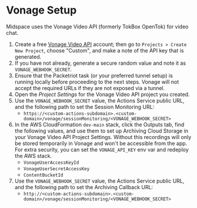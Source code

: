 # Vonage Setup

Midspace uses the Vonage Video API (formerly TokBox OpenTok) for video chat.

1. Create a free
   [Vonage Video API](https://www.vonage.co.uk/communications-apis/video/)
   account; then go to `Projects > Create New Project`, choose "Custom", and
   make a note of the API key that is generated.
1. If you have not already, generate a secure random value and note it as `VONAGE_WEBHOOK_SECRET`.
1. Ensure that the Packetriot task (or your preferred tunnel setup) is running locally before proceeding to the next steps. Vonage will not accept the required URLs if they are not exposed via a tunnel.
1. Open the _Project Settings_ for the Vonage Video API project you created.
1. Use the `VONAGE_WEBHOOK_SECRET` value, the Actions Service public URL, and
   the following path to set the Session Monitoring URL:
   - `https://<custom-actions-subdomain>.<custom-domain>/vonage/sessionMonitoring/<VONAGE_WEBHOOK_SECRET>`
1. In the AWS CloudFormation `dev-main` stack, click the Outputs tab, find the
   following values, and use them to set up Archiving Cloud Storage in your
   Vonage Video API Project Settings. Without this recordings will only be
   stored temporarily in Vonage and won't be accessible from the app. For extra
   security, you can set the `VONAGE_API_KEY` env var and redeploy the AWS stack.
   - `VonageUserAccessKeyId`
   - `VonageUserSecretAccessKey`
   - `ContentBucketId`
1. Use the `VONAGE_WEBHOOK_SECRET` value, the Actions Service public URL, and
   the following path to set the Archiving Callback URL:
   - `http://<custom-actions-subdomain>.<custom-domain>/vonage/sessionMonitoring/<VONAGE_WEBHOOK_SECRET>`

